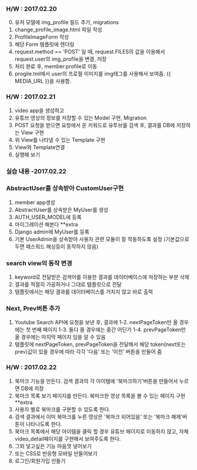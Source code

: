 ### H/W : 2017.02.20
0. 유저 모델에 img_profile 필드 추가, migrations
1. change_profile_image.html 파일 작성
2. ProfileImageForm 작성
3. 해당 Form 템플릿에 렌더링
4. request.method == 'POST' 일 때, 
request.FILES의 값을 이용해서 request.user의 img_profile을 변결, 저장
5. 처리 완료 후, member:profile로 이동
6. progile.tml에서 user의 프로필 이미지를 img태그를 사용해서 보여줌. {{ MEDIA_URL }}을 사용함.

### H/W : 2017.02.21 
1. video app을 생성하고
2. 유튜브 영상의 정보를 저장할 수 있는 Model 구현, Migration
3. POST 요청을 받으면 요청에서 온 키워드로 유투브를 검색 후, 결과를 DB에 저장하는 View 구현
4. 위 View를 나타낼 수 있는 Template 구현
5. View와 Template연결
6. 실행해 보기

### 실습 내용 -2017.02.22 
### AbstractUser를 상속받아 CustomUser구현
1. member app생성
2. AbstractUser를 상속받은 MyUser를 생성
3. AUTH_USER_MODEL에 등록
4. 마이그레이션 해본다
**extra
5. Django admin에 MyUser를 등록
6. 기본 UserAdmin을 상속받아 사용자 관련 모듈이 잘 작동하도록 설정
    (기본값으로 두면 패스워드 해싱등이 동작하지 않음)

### search view의 동작 변경
1. keyword로 전달받은 검색어를 이용한 결과를 데이터베이스에 저장하는 부분 삭제
2. 결과를 적절히 가공하거나 그대로 템플릿으로 전달
3. 템플릿에서는 해당 결과를 데이터베이스를 거치지 않고 바로 출력

### Next, Prev버튼 추가
1. Youtube Search API에 요청을 보낸 후, 결과에
    1-2. nextPageToken만 올 경우에는 첫 번째 페이지
    1-3. 둘다 올 경우에는 중간 어딘가
    1-4. prevPageToken만 올 경우에는 마지막 페이지 임을 알 수 있음
2. 템플릿에 nextPageToken, prevPageToken을 전달해서
    해당 token(next또는 prev)값이 있을 경우에 따라
    각각 '다음' 또는 '이전' 버튼을 만들어 줌


### H/W : 2017.02.22
1. 북마크 기능을 만든다.
   검색 결과의 각 아이템에 '북마크하기'버튼을 만들어서 누르면 DB에 저장
2. 북마크 목록 보기 페이지를 만든다.
   북마크한 영상 목록을 볼 수 있는 페이지 구현
**extra
3. 사용자 별로 북마크를 구분할 수 있도록 한다.
4. 검색 결과에서 이미 북마크를 누른 영상은
   '북마크 되어있음' 또는 '북마크 해제'버튼이 나타나도록 한다.
5. 북마크 목록에서 해당 아이템을 클릭 할 경우 유튜브 페이지로 이동하지 않고,
   자체 video_detail페이지를 구현해서 보여주도록 한다.
6. 그외 넣고싶은 기능 마음껏 넣어보기
7. 또는 CSS로 반응형 모바일 만들어보기
8. 로그인/회원가입 만들기